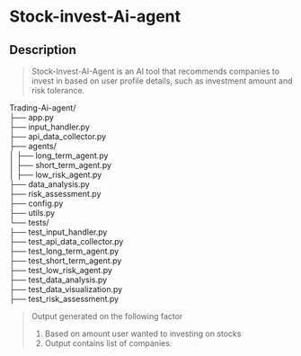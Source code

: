 # Stock-invest-Ai-agent
## Description
> Stock-Invest-AI-Agent is an AI tool that recommends companies to invest in based on user profile details, such as investment amount and risk tolerance.

Trading-Ai-agent/<br>
├── app.py<br>
├── input_handler.py<br>
├── api_data_collector.py<br>
├── agents/<br>
│   ├── long_term_agent.py<br>
│   ├── short_term_agent.py<br>
│   ├── low_risk_agent.py<br>
├── data_analysis.py<br>
├── risk_assessment.py<br>
├── config.py<br>
├── utils.py<br>
└── tests/<br>
    ├── test_input_handler.py<br>
    ├── test_api_data_collector.py<br>
    ├── test_long_term_agent.py<br>
    ├── test_short_term_agent.py<br>
    ├── test_low_risk_agent.py<br>
    ├── test_data_analysis.py<br>
    ├── test_data_visualization.py<br>
    ├── test_risk_assessment.py<br>

> Output generated on the following factor
> 1. Based on amount user wanted to  investing on stocks
> 2. Output contains list of companies.

